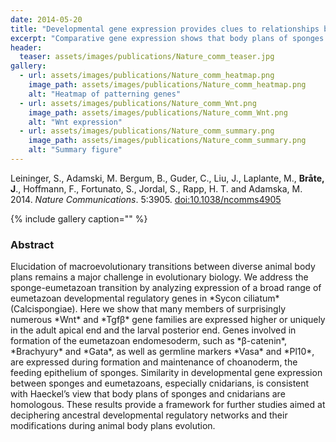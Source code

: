 ```yaml
---
date: 2014-05-20
title: "Developmental gene expression provides clues to relationships between sponge and eumetazoan body plans"
excerpt: "Comparative gene expression shows that body plans of sponges and cnidarians are homologous."
header:
  teaser: assets/images/publications/Nature_comm_teaser.jpg
gallery:
  - url: assets/images/publications/Nature_comm_heatmap.png
    image_path: assets/images/publications/Nature_comm_heatmap.png
    alt: "Heatmap of patterning genes"
  - url: assets/images/publications/Nature_comm_Wnt.png
    image_path: assets/images/publications/Nature_comm_Wnt.png
    alt: "Wnt expression"
  - url: assets/images/publications/Nature_comm_summary.png
    image_path: assets/images/publications/Nature_comm_summary.png
    alt: "Summary figure"
---
```


Leininger, S., Adamski, M. Bergum, B., Guder, C., Liu, J., Laplante, M., **Bråte, J**., Hoffmann, F., Fortunato, S., Jordal, S., Rapp, H. T. and Adamska, M. 2014. *Nature Communications*. 5:3905. [doi:10.1038/ncomms4905](http://www.nature.com/articles/ncomms4905)

{% include gallery caption="" %}

<h3>Abstract</h3>
Elucidation of macroevolutionary transitions between diverse animal body plans remains a major challenge in evolutionary biology. We address the sponge-eumetazoan transition by analyzing expression of a broad range of eumetazoan developmental regulatory genes in *Sycon ciliatum* (Calcispongiae). Here we show that many members of surprisingly numerous *Wnt* and *Tgfβ* gene families are expressed higher or uniquely in the adult apical end and the larval posterior end. Genes involved in formation of the eumetazoan endomesoderm, such as *β-catenin*, *Brachyury* and *Gata*, as well as germline markers *Vasa* and *Pl10*, are expressed during formation and maintenance of choanoderm, the feeding epithelium of sponges. Similarity in developmental gene expression between sponges and eumetazoans, especially cnidarians, is consistent with Haeckel’s view that body plans of sponges and cnidarians are homologous. These results provide a framework for further studies aimed at deciphering ancestral developmental regulatory networks and their modifications during animal body plans evolution.
